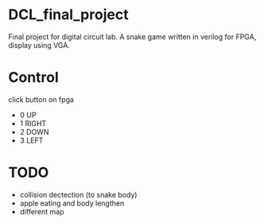 # DCL_final_project
Final project for digital circuit lab. 
A snake game written in verilog for FPGA, display using VGA. 
# Control
click button on fpga
- 0 UP
- 1 RIGHT
- 2 DOWN
- 3 LEFT
# TODO
- collision dectection (to snake body)
- apple eating and body lengthen
- different map